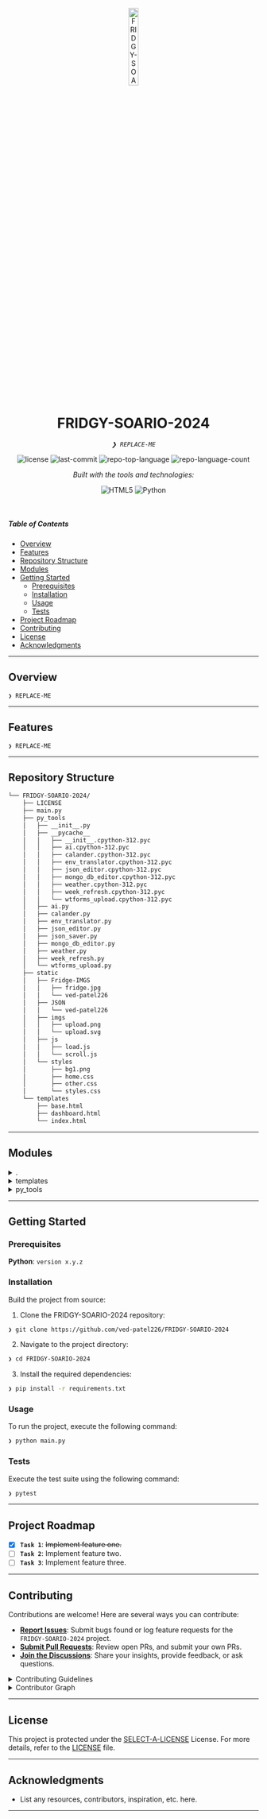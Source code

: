 <p align="center">
  <img src="https://img.icons8.com/?size=512&id=55494&format=png" width="20%" alt="FRIDGY-SOARIO-2024-logo">
</p>
<p align="center">
    <h1 align="center">FRIDGY-SOARIO-2024</h1>
</p>
<p align="center">
    <em><code>❯ REPLACE-ME</code></em>
</p>
<p align="center">
	<img src="https://img.shields.io/github/license/ved-patel226/FRIDGY-SOARIO-2024?style=flat&logo=opensourceinitiative&logoColor=white&color=f79477" alt="license">
	<img src="https://img.shields.io/github/last-commit/ved-patel226/FRIDGY-SOARIO-2024?style=flat&logo=git&logoColor=white&color=f79477" alt="last-commit">
	<img src="https://img.shields.io/github/languages/top/ved-patel226/FRIDGY-SOARIO-2024?style=flat&color=f79477" alt="repo-top-language">
	<img src="https://img.shields.io/github/languages/count/ved-patel226/FRIDGY-SOARIO-2024?style=flat&color=f79477" alt="repo-language-count">
</p>
<p align="center">
		<em>Built with the tools and technologies:</em>
</p>
<p align="center">
	<img src="https://img.shields.io/badge/HTML5-E34F26.svg?style=flat&logo=HTML5&logoColor=white" alt="HTML5">
	<img src="https://img.shields.io/badge/Python-3776AB.svg?style=flat&logo=Python&logoColor=white" alt="Python">
</p>

<br>

#####  Table of Contents

- [ Overview](#-overview)
- [ Features](#-features)
- [ Repository Structure](#-repository-structure)
- [ Modules](#-modules)
- [ Getting Started](#-getting-started)
    - [ Prerequisites](#-prerequisites)
    - [ Installation](#-installation)
    - [ Usage](#-usage)
    - [ Tests](#-tests)
- [ Project Roadmap](#-project-roadmap)
- [ Contributing](#-contributing)
- [ License](#-license)
- [ Acknowledgments](#-acknowledgments)

---

##  Overview

<code>❯ REPLACE-ME</code>

---

##  Features

<code>❯ REPLACE-ME</code>

---

##  Repository Structure

```sh
└── FRIDGY-SOARIO-2024/
    ├── LICENSE
    ├── main.py
    ├── py_tools
    │   ├── __init__.py
    │   ├── __pycache__
    │   │   ├── __init__.cpython-312.pyc
    │   │   ├── ai.cpython-312.pyc
    │   │   ├── calander.cpython-312.pyc
    │   │   ├── env_translator.cpython-312.pyc
    │   │   ├── json_editor.cpython-312.pyc
    │   │   ├── mongo_db_editor.cpython-312.pyc
    │   │   ├── weather.cpython-312.pyc
    │   │   ├── week_refresh.cpython-312.pyc
    │   │   └── wtforms_upload.cpython-312.pyc
    │   ├── ai.py
    │   ├── calander.py
    │   ├── env_translator.py
    │   ├── json_editor.py
    │   ├── json_saver.py
    │   ├── mongo_db_editor.py
    │   ├── weather.py
    │   ├── week_refresh.py
    │   └── wtforms_upload.py
    ├── static
    │   ├── Fridge-IMGS
    │   │   ├── fridge.jpg
    │   │   └── ved-patel226
    │   ├── JSON
    │   │   └── ved-patel226
    │   ├── imgs
    │   │   ├── upload.png
    │   │   └── upload.svg
    │   ├── js
    │   │   ├── load.js
    │   │   └── scroll.js
    │   └── styles
    │       ├── bg1.png
    │       ├── home.css
    │       ├── other.css
    │       └── styles.css
    └── templates
        ├── base.html
        ├── dashboard.html
        └── index.html
```

---

##  Modules

<details closed><summary>.</summary>

| File | Summary |
| --- | --- |
| [main.py](https://github.com/ved-patel226/FRIDGY-SOARIO-2024/blob/main/main.py) | <code>❯ REPLACE-ME</code> |

</details>

<details closed><summary>templates</summary>

| File | Summary |
| --- | --- |
| [base.html](https://github.com/ved-patel226/FRIDGY-SOARIO-2024/blob/main/templates/base.html) | <code>❯ REPLACE-ME</code> |
| [index.html](https://github.com/ved-patel226/FRIDGY-SOARIO-2024/blob/main/templates/index.html) | <code>❯ REPLACE-ME</code> |
| [dashboard.html](https://github.com/ved-patel226/FRIDGY-SOARIO-2024/blob/main/templates/dashboard.html) | <code>❯ REPLACE-ME</code> |

</details>

<details closed><summary>py_tools</summary>

| File | Summary |
| --- | --- |
| [env_translator.py](https://github.com/ved-patel226/FRIDGY-SOARIO-2024/blob/main/py_tools/env_translator.py) | <code>❯ REPLACE-ME</code> |
| [week_refresh.py](https://github.com/ved-patel226/FRIDGY-SOARIO-2024/blob/main/py_tools/week_refresh.py) | <code>❯ REPLACE-ME</code> |
| [weather.py](https://github.com/ved-patel226/FRIDGY-SOARIO-2024/blob/main/py_tools/weather.py) | <code>❯ REPLACE-ME</code> |
| [json_editor.py](https://github.com/ved-patel226/FRIDGY-SOARIO-2024/blob/main/py_tools/json_editor.py) | <code>❯ REPLACE-ME</code> |
| [ai.py](https://github.com/ved-patel226/FRIDGY-SOARIO-2024/blob/main/py_tools/ai.py) | <code>❯ REPLACE-ME</code> |
| [calander.py](https://github.com/ved-patel226/FRIDGY-SOARIO-2024/blob/main/py_tools/calander.py) | <code>❯ REPLACE-ME</code> |
| [wtforms_upload.py](https://github.com/ved-patel226/FRIDGY-SOARIO-2024/blob/main/py_tools/wtforms_upload.py) | <code>❯ REPLACE-ME</code> |
| [json_saver.py](https://github.com/ved-patel226/FRIDGY-SOARIO-2024/blob/main/py_tools/json_saver.py) | <code>❯ REPLACE-ME</code> |
| [mongo_db_editor.py](https://github.com/ved-patel226/FRIDGY-SOARIO-2024/blob/main/py_tools/mongo_db_editor.py) | <code>❯ REPLACE-ME</code> |

</details>

---

##  Getting Started

###  Prerequisites

**Python**: `version x.y.z`

###  Installation

Build the project from source:

1. Clone the FRIDGY-SOARIO-2024 repository:
```sh
❯ git clone https://github.com/ved-patel226/FRIDGY-SOARIO-2024
```

2. Navigate to the project directory:
```sh
❯ cd FRIDGY-SOARIO-2024
```

3. Install the required dependencies:
```sh
❯ pip install -r requirements.txt
```

###  Usage

To run the project, execute the following command:

```sh
❯ python main.py
```

###  Tests

Execute the test suite using the following command:

```sh
❯ pytest
```

---

##  Project Roadmap

- [X] **`Task 1`**: <strike>Implement feature one.</strike>
- [ ] **`Task 2`**: Implement feature two.
- [ ] **`Task 3`**: Implement feature three.

---

##  Contributing

Contributions are welcome! Here are several ways you can contribute:

- **[Report Issues](https://github.com/ved-patel226/FRIDGY-SOARIO-2024/issues)**: Submit bugs found or log feature requests for the `FRIDGY-SOARIO-2024` project.
- **[Submit Pull Requests](https://github.com/ved-patel226/FRIDGY-SOARIO-2024/blob/main/CONTRIBUTING.md)**: Review open PRs, and submit your own PRs.
- **[Join the Discussions](https://github.com/ved-patel226/FRIDGY-SOARIO-2024/discussions)**: Share your insights, provide feedback, or ask questions.

<details closed>
<summary>Contributing Guidelines</summary>

1. **Fork the Repository**: Start by forking the project repository to your github account.
2. **Clone Locally**: Clone the forked repository to your local machine using a git client.
   ```sh
   git clone https://github.com/ved-patel226/FRIDGY-SOARIO-2024
   ```
3. **Create a New Branch**: Always work on a new branch, giving it a descriptive name.
   ```sh
   git checkout -b new-feature-x
   ```
4. **Make Your Changes**: Develop and test your changes locally.
5. **Commit Your Changes**: Commit with a clear message describing your updates.
   ```sh
   git commit -m 'Implemented new feature x.'
   ```
6. **Push to github**: Push the changes to your forked repository.
   ```sh
   git push origin new-feature-x
   ```
7. **Submit a Pull Request**: Create a PR against the original project repository. Clearly describe the changes and their motivations.
8. **Review**: Once your PR is reviewed and approved, it will be merged into the main branch. Congratulations on your contribution!
</details>

<details closed>
<summary>Contributor Graph</summary>
<br>
<p align="left">
   <a href="https://github.com{/ved-patel226/FRIDGY-SOARIO-2024/}graphs/contributors">
      <img src="https://contrib.rocks/image?repo=ved-patel226/FRIDGY-SOARIO-2024">
   </a>
</p>
</details>

---

##  License

This project is protected under the [SELECT-A-LICENSE](https://choosealicense.com/licenses) License. For more details, refer to the [LICENSE](https://choosealicense.com/licenses/) file.

---

##  Acknowledgments

- List any resources, contributors, inspiration, etc. here.

---
